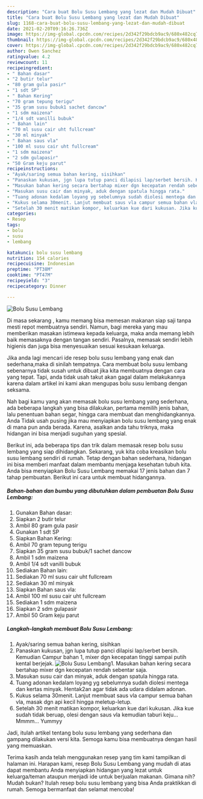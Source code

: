 ```yaml
---
description: "Cara buat Bolu Susu Lembang yang lezat dan Mudah Dibuat"
title: "Cara buat Bolu Susu Lembang yang lezat dan Mudah Dibuat"
slug: 1168-cara-buat-bolu-susu-lembang-yang-lezat-dan-mudah-dibuat
date: 2021-02-20T09:16:26.736Z
image: https://img-global.cpcdn.com/recipes/2d342f29bdcb9ac9/680x482cq70/bolu-susu-lembang-foto-resep-utama.jpg
thumbnail: https://img-global.cpcdn.com/recipes/2d342f29bdcb9ac9/680x482cq70/bolu-susu-lembang-foto-resep-utama.jpg
cover: https://img-global.cpcdn.com/recipes/2d342f29bdcb9ac9/680x482cq70/bolu-susu-lembang-foto-resep-utama.jpg
author: Owen Sanchez
ratingvalue: 4.2
reviewcount: 11
recipeingredient:
- " Bahan dasar"
- "2 butir telur"
- "80 gram gula pasir"
- "1 sdt SP"
- " Bahan Kering"
- "70 gram tepung terigu"
- "35 gram susu bubuk1 sachet dancow"
- "1 sdm maizena"
- "1/4 sdt vanilli bubuk"
- " Bahan lain"
- "70 ml susu cair uht fullcream"
- "30 ml minyak"
- " Bahan saus vla"
- "100 ml susu cair uht fullcream"
- "1 sdm maizena"
- "2 sdm gulapasir"
- "50 Gram keju parut"
recipeinstructions:
- "Ayak/saring semua bahan kering, sisihkan"
- "Panaskan kukusan, jgn lupa tutup panci dilapisi lap/serbet bersih. Kemudian Campur bahan 1, mixer dgn kecepatan tinggi sampai putih kental berjejak."
- "Masukan bahan kering secara bertahap mixer dgn kecepatan rendah sebentar saja."
- "Masukan susu cair dan minyak, aduk dengan spatula hingga rata."
- "Tuang adonan kedalam loyang yg sebelumnya sudah diolesi mentega dan kertas minyak. Hentak2an agar tidak ada udara didalam adonan."
- "Kukus selama 30menit. Lanjut membuat saus vla campur semua bahan vla, masak dgn api kecil hingga meletup-letup."
- "Setelah 30 menit matikan kompor, keluarkan kue dari kukusan. Jika kue sudah tidak beruap, olesi dengan saus vla kemudian taburi keju... Mmmm... Yummyy"
categories:
- Resep
tags:
- bolu
- susu
- lembang

katakunci: bolu susu lembang 
nutrition: 154 calories
recipecuisine: Indonesian
preptime: "PT38M"
cooktime: "PT47M"
recipeyield: "3"
recipecategory: Dinner

---
```



![Bolu Susu Lembang](https://img-global.cpcdn.com/recipes/2d342f29bdcb9ac9/680x482cq70/bolu-susu-lembang-foto-resep-utama.jpg)

Di masa  sekarang , kamu memang bisa memesan makanan siap saji tanpa mesti repot membuatnya sendiri. Namun, bagi mereka yang mau memberikan masakan istimewa kepada keluarga, maka anda memang lebih baik memasaknya dengan tangan sendiri. Pasalnya, memasak sendiri lebih higienis dan juga bisa menyesuaikan sesuai kesukaan keluarga.

Jika anda lagi mencari ide resep bolu susu lembang yang enak dan sederhana,maka di sinilah tempatnya. Cara membuat bolu susu lembang  sebenarnya tidak susah untuk dibuat jika kita membuatnya dengan cara yang tepat. Tapi, anda tidak usah takut akan gagal dalam melakukannya 
karena dalam artikel ini kami akan mengupas bolu susu lembang dengan seksama.  



Nah bagi kamu yang akan memasak bolu susu lembang yang sederhana, ada beberapa langkah yang bisa dilakukan, pertama memilih jenis bahan, lalu penentuan bahan segar, hingga cara membuat dan menghidangkannya. Anda Tidak usah pusing jika mau menyiapkan bolu susu lembang yang enak di mana pun anda berada. Karena, asalkan anda  tahu triknya, maka hidangan ini bisa menjadi suguhan yang spesial.

Berikut ini, ada beberapa tips dan trik dalam memasak resep bolu susu lembang yang siap dihidangkan. Sekarang, yuk kita coba kreasikan bolu susu lembang sendiri di rumah. Tetap dengan bahan sederhana, hidangan ini bisa memberi manfaat dalam membantu menjaga kesehatan tubuh kita. Anda bisa menyiapkan Bolu Susu Lembang memakai 17 jenis bahan dan 7 tahap pembuatan. Berikut ini cara untuk membuat hidangannya.

<!--inarticleads1-->

##### Bahan-bahan dan bumbu yang dibutuhkan dalam pembuatan Bolu Susu Lembang:

1. Gunakan  Bahan dasar:
1. Siapkan 2 butir telur
1. Ambil 80 gram gula pasir
1. Gunakan 1 sdt SP
1. Siapkan  Bahan Kering:
1. Ambil 70 gram tepung terigu
1. Siapkan 35 gram susu bubuk/1 sachet dancow
1. Ambil 1 sdm maizena
1. Ambil 1/4 sdt vanilli bubuk
1. Sediakan  Bahan lain:
1. Sediakan 70 ml susu cair uht fullcream
1. Sediakan 30 ml minyak
1. Siapkan  Bahan saus vla:
1. Ambil 100 ml susu cair uht fullcream
1. Sediakan 1 sdm maizena
1. Siapkan 2 sdm gulapasir
1. Ambil 50 Gram keju parut




<!--inarticleads2-->

##### Langkah-langkah membuat Bolu Susu Lembang:

1. Ayak/saring semua bahan kering, sisihkan
1. Panaskan kukusan, jgn lupa tutup panci dilapisi lap/serbet bersih. Kemudian Campur bahan 1, mixer dgn kecepatan tinggi sampai putih kental berjejak.
<img src="https://img-global.cpcdn.com/steps/1e3f5ef3446fc243/160x128cq70/bolu-susu-lembang-langkah-memasak-2-foto.jpg" alt="Bolu Susu Lembang">1. Masukan bahan kering secara bertahap mixer dgn kecepatan rendah sebentar saja.
1. Masukan susu cair dan minyak, aduk dengan spatula hingga rata.
1. Tuang adonan kedalam loyang yg sebelumnya sudah diolesi mentega dan kertas minyak. Hentak2an agar tidak ada udara didalam adonan.
1. Kukus selama 30menit. Lanjut membuat saus vla campur semua bahan vla, masak dgn api kecil hingga meletup-letup.
1. Setelah 30 menit matikan kompor, keluarkan kue dari kukusan. Jika kue sudah tidak beruap, olesi dengan saus vla kemudian taburi keju... Mmmm... Yummyy




Jadi, itulah artikel tentang  bolu susu lembang  yang sederhana dan gampang dilakukan versi kita. Semoga kamu bisa membuatnya dengan hasil yang memuaskan. 

Terima kasih anda telah menggunakan resep yang tim kami tampilkan di halaman ini. Harapan kami, resep  Bolu Susu Lembang yang mudah di atas dapat membantu Anda menyiapkan hidangan yang lezat untuk keluarga/teman ataupun menjadi ide untuk berjualan makanan. Gimana nih? Mudah bukan? Itulah resep bolu susu lembang yang bisa Anda praktikkan di rumah. Semoga bermanfaat dan selamat mencoba!

